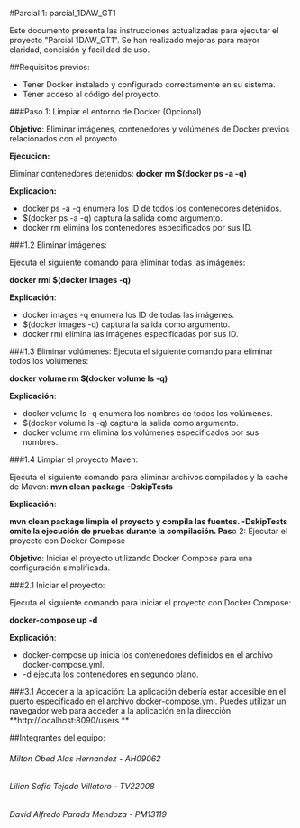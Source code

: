 #Parcial 1: parcial_1DAW_GT1

Este documento presenta las instrucciones actualizadas para ejecutar el proyecto "Parcial 1DAW_GT1". Se han realizado mejoras para mayor claridad, concisión y facilidad de uso.

##Requisitos previos:

- Tener Docker instalado y configurado correctamente en su sistema.
- Tener acceso al código del proyecto.

###Paso 1: Limpiar el entorno de Docker (Opcional)

**Objetivo**: Eliminar imágenes, contenedores y volúmenes de Docker previos relacionados con el proyecto.

**Ejecucion:**

Eliminar contenedores detenidos:
    **docker rm $(docker ps -a -q)**

**Explicacion:**

- docker ps -a -q enumera los ID de todos los contenedores detenidos.
- $(docker ps -a -q) captura la salida como argumento.
- docker rm elimina los contenedores especificados por sus ID.

###1.2 Eliminar imágenes:

Ejecuta el siguiente comando para eliminar todas las imágenes:

**docker rmi $(docker images -q)**

 **Explicación**:

- docker images -q enumera los ID de todas las imágenes.
- $(docker images -q) captura la salida como argumento.
- docker rmi elimina las imágenes especificadas por sus ID.

###1.3 Eliminar volúmenes:
Ejecuta el siguiente comando para eliminar todos los volúmenes:

**docker volume rm $(docker volume ls -q)**

**Explicación**:

- docker volume ls -q enumera los nombres de todos los volúmenes.
- $(docker volume ls -q) captura la salida como argumento.
- docker volume rm elimina los volúmenes especificados por sus nombres.

###1.4 Limpiar el proyecto Maven:

Ejecuta el siguiente comando para eliminar archivos compilados y la caché de Maven:
    **mvn clean package -DskipTests**

**Explicación**:

**mvn clean package limpia el proyecto y compila las fuentes.
-DskipTests omite la ejecución de pruebas durante la compilación.
Pas**o 2: Ejecutar el proyecto con Docker Compose

**Objetivo**: Iniciar el proyecto utilizando Docker Compose para una configuración simplificada.

###2.1 Iniciar el proyecto:

Ejecuta el siguiente comando para iniciar el proyecto con Docker Compose:

**docker-compose up -d**

**Explicación**:

- docker-compose up inicia los contenedores definidos en el archivo docker-compose.yml.
- -d ejecuta los contenedores en segundo plano.

###3.1 Acceder a la aplicación:
La aplicación debería estar accesible en el puerto especificado en el archivo docker-compose.yml.
Puedes utilizar un navegador web para acceder a la aplicación en la dirección **http://localhost:8090/users **


##Integrantes del equipo:

###### Milton Obed Alas Hernandez - AH09062
###### Lilian Sofia Tejada Villatoro - TV22008
######  David Alfredo Parada Mendoza - PM13119
